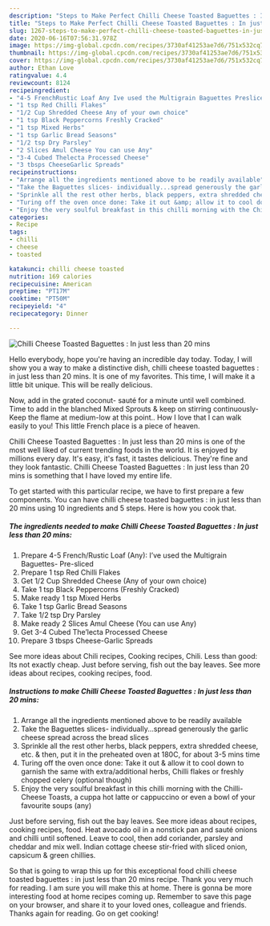 ```yaml
---
description: "Steps to Make Perfect Chilli Cheese Toasted Baguettes : In just less than 20 mins"
title: "Steps to Make Perfect Chilli Cheese Toasted Baguettes : In just less than 20 mins"
slug: 1267-steps-to-make-perfect-chilli-cheese-toasted-baguettes-in-just-less-than-20-mins
date: 2020-06-16T07:56:31.978Z
image: https://img-global.cpcdn.com/recipes/3730af41253ae7d6/751x532cq70/chilli-cheese-toasted-baguettes-in-just-less-than-20-mins-recipe-main-photo.jpg
thumbnail: https://img-global.cpcdn.com/recipes/3730af41253ae7d6/751x532cq70/chilli-cheese-toasted-baguettes-in-just-less-than-20-mins-recipe-main-photo.jpg
cover: https://img-global.cpcdn.com/recipes/3730af41253ae7d6/751x532cq70/chilli-cheese-toasted-baguettes-in-just-less-than-20-mins-recipe-main-photo.jpg
author: Ethan Love
ratingvalue: 4.4
reviewcount: 8124
recipeingredient:
- "4-5 FrenchRustic Loaf Any Ive used the Multigrain Baguettes Presliced"
- "1 tsp Red Chilli Flakes"
- "1/2 Cup Shredded Cheese Any of your own choice"
- "1 tsp Black Peppercorns Freshly Cracked"
- "1 tsp Mixed Herbs"
- "1 tsp Garlic Bread Seasons"
- "1/2 tsp Dry Parsley"
- "2 Slices Amul Cheese You can use Any"
- "3-4 Cubed Thelecta Processed Cheese"
- "3 tbsps CheeseGarlic Spreads"
recipeinstructions:
- "Arrange all the ingredients mentioned above to be readily available"
- "Take the Baguettes slices- individually...spread generously the garlic cheese spread across the bread slices"
- "Sprinkle all the rest other herbs, black peppers, extra shredded cheese, etc. &amp; then, put it in the preheated oven at 180C, for about 3-5 mins time"
- "Turing off the oven once done: Take it out &amp; allow it to cool down to garnish the same with extra/additional herbs, Chilli flakes or freshly chopped celery (optional though)"
- "Enjoy the very soulful breakfast in this chilli morning with the Chilli-Cheese Toasts, a cuppa hot latte or cappuccino or even a bowl of your favourite soups (any)"
categories:
- Recipe
tags:
- chilli
- cheese
- toasted

katakunci: chilli cheese toasted 
nutrition: 169 calories
recipecuisine: American
preptime: "PT17M"
cooktime: "PT50M"
recipeyield: "4"
recipecategory: Dinner

---
```



![Chilli Cheese Toasted Baguettes : In just less than 20 mins](https://img-global.cpcdn.com/recipes/3730af41253ae7d6/751x532cq70/chilli-cheese-toasted-baguettes-in-just-less-than-20-mins-recipe-main-photo.jpg)

Hello everybody, hope you're having an incredible day today. Today, I will show you a way to make a distinctive dish, chilli cheese toasted baguettes : in just less than 20 mins. It is one of my favorites. This time, I will make it a little bit unique. This will be really delicious.

Now, add in the grated coconut- sauté for a minute until well combined. Time to add in the blanched Mixed Sprouts &amp; keep on stirring continuously- Keep the flame at medium-low at this point.. How I love that I can walk easily to you! This little French place is a piece of heaven.

Chilli Cheese Toasted Baguettes : In just less than 20 mins is one of the most well liked of current trending foods in the world. It is enjoyed by millions every day. It's easy, it's fast, it tastes delicious. They're fine and they look fantastic. Chilli Cheese Toasted Baguettes : In just less than 20 mins is something that I have loved my entire life.


To get started with this particular recipe, we have to first prepare a few components. You can have chilli cheese toasted baguettes : in just less than 20 mins using 10 ingredients and 5 steps. Here is how you cook that.

<!--inarticleads1-->

##### The ingredients needed to make Chilli Cheese Toasted Baguettes : In just less than 20 mins:

1. Prepare 4-5 French/Rustic Loaf (Any): I’ve used the Multigrain Baguettes- Pre-sliced
1. Prepare 1 tsp Red Chilli Flakes
1. Get 1/2 Cup Shredded Cheese (Any of your own choice)
1. Take 1 tsp Black Peppercorns (Freshly Cracked)
1. Make ready 1 tsp Mixed Herbs
1. Take 1 tsp Garlic Bread Seasons
1. Take 1/2 tsp Dry Parsley
1. Make ready 2 Slices Amul Cheese (You can use Any)
1. Get 3-4 Cubed The’lecta Processed Cheese
1. Prepare 3 tbsps Cheese-Garlic Spreads


See more ideas about Chili recipes, Cooking recipes, Chili. Less than good: Its not exactly cheap. Just before serving, fish out the bay leaves. See more ideas about recipes, cooking recipes, food. 

<!--inarticleads2-->

##### Instructions to make Chilli Cheese Toasted Baguettes : In just less than 20 mins:

1. Arrange all the ingredients mentioned above to be readily available
1. Take the Baguettes slices- individually...spread generously the garlic cheese spread across the bread slices
1. Sprinkle all the rest other herbs, black peppers, extra shredded cheese, etc. &amp; then, put it in the preheated oven at 180C, for about 3-5 mins time
1. Turing off the oven once done: Take it out &amp; allow it to cool down to garnish the same with extra/additional herbs, Chilli flakes or freshly chopped celery (optional though)
1. Enjoy the very soulful breakfast in this chilli morning with the Chilli-Cheese Toasts, a cuppa hot latte or cappuccino or even a bowl of your favourite soups (any)


Just before serving, fish out the bay leaves. See more ideas about recipes, cooking recipes, food. Heat avocado oil in a nonstick pan and sauté onions and chilli until softened. Leave to cool, then add coriander, parsley and cheddar and mix well. Indian cottage cheese stir-fried with sliced onion, capsicum &amp; green chillies. 

So that is going to wrap this up for this exceptional food chilli cheese toasted baguettes : in just less than 20 mins recipe. Thank you very much for reading. I am sure you will make this at home. There is gonna be more interesting food at home recipes coming up. Remember to save this page on your browser, and share it to your loved ones, colleague and friends. Thanks again for reading. Go on get cooking!
